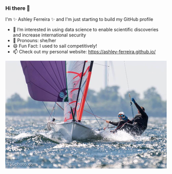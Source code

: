 ### Hi there 👋

I'm ✨ Ashley Ferreira ✨ and I'm just starting to build my GitHub profile

- 🔭 I’m interested in using data science to enable scientific discoveries and increase international security
- 🌌 Pronouns: she/her
- 😄 Fun Fact: I used to sail competitively!
- 📫 Check out my personal website: https://ashley-ferreira.github.io/ 

![29er](29er.jpg)
